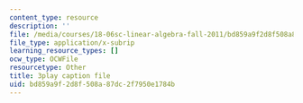 ```yaml
---
content_type: resource
description: ''
file: /media/courses/18-06sc-linear-algebra-fall-2011/bd859a9f2d8f508a87dc2f7950e1784b_BaBoztM9Q1w.vtt
file_type: application/x-subrip
learning_resource_types: []
ocw_type: OCWFile
resourcetype: Other
title: 3play caption file
uid: bd859a9f-2d8f-508a-87dc-2f7950e1784b
---
```

